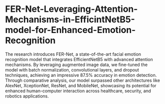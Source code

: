 # FER-Net-Leveraging-Attention-Mechanisms-in-EfficintNetB5-model-for-Enhanced-Emotion-Recognition
The research introduces FER-Net, a state-of-the-art facial emotion recognition model that integrates EfficientNetB5 with advanced attention mechanisms. By leveraging augmented image data, we fine-tuned the model with batch normalization, convolutional layers, and dropout techniques, achieving an impressive 87.5% accuracy in emotion detection. Through comparative analysis, our model surpassed other architectures like AlexNet, XceptionNet, ResNet, and MobileNet, showcasing its potential for enhanced human-computer interaction across healthcare, security, and robotics applications.
